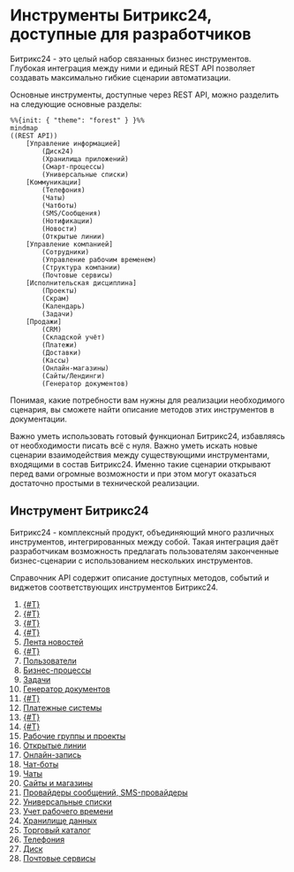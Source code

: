 # Инструменты Битрикс24, доступные для разработчиков

Битрикс24 - это целый набор связанных бизнес инструментов. Глубокая интеграция между ними и единый REST API позволяет создавать максимально гибкие сценарии автоматизации.

Основные инструменты, доступные через REST API, можно разделить на следующие основные разделы:

```mermaid
%%{init: { "theme": "forest" } }%%
mindmap
((REST API))
    [Управление информацией]
        (Диск24)
        (Хранилища приложений)
        (Смарт-процессы)
        (Универсальные списки)
    [Коммуникации]
        (Телефония)
        (Чаты)
        (Чатботы)
        (SMS/Сообщения)
        (Нотификации)
        (Новости)
        (Открытые линии)
    [Управление компанией]
        (Сотрудники)
        (Управление рабочим временем)
        (Структура компании)
        (Почтовые сервисы)
    [Исполнительская дисциплина]
        (Проекты)
        (Скрам)
        (Календарь)
        (Задачи)
    [Продажи]
        (CRM)
        (Складской учёт)
        (Платежи)
        (Доставки)
        (Кассы)
        (Онлайн-магазины)
        (Сайты/Лендинги)
        (Генератор документов)
```
Понимая, какие потребности вам нужны для реализации необходимого сценария, вы сможете найти описание методов этих инструментов в документации.

Важно уметь использовать готовый функционал Битрикс24, избавляясь от необходимости писать всё с нуля. Важно уметь искать новые сценарии взаимодействия между существующими инструментами, входящими в состав Битрикс24. Именно такие сценарии открывают перед вами огромные возможности и при этом могут оказаться достаточно простыми в технической реализации.

## Инструмент Битрикс24

Битрикс24 - комплексный продукт, объединяющий много различных инструментов, интегрированных между собой. Такая интеграция даёт разработчикам возможность предлагать пользователям законченные бизнес-сценарии с использованием нескольких инструментов.

Справочник API содержит описание доступных методов, событий и виджетов соответствующих инструментов Битрикс24.

1. [{#T}](../api-reference/common/index.md)
2. [{#T}](../api-reference/biconnector/index.md)
3. [{#T}](../api-reference/crm/index.md)
4. [{#T}](../api-reference/ai/index.md)
5. [Лента новостей](../api-reference/log/index.md)
6. [{#T}](../api-reference/sale/index.md)
7. [Пользователи](../api-reference/user/index.md)
8. [Бизнес-процессы](../api-reference/bizproc/index.md)
9. [Задачи](../api-reference/tasks/index.md)
10. [Генератор документов](../api-reference/document-generator/index.md)
11. [{#T}](../api-reference/calendar/index.md)
12. [Платежные системы](../api-reference/pay-system/index.md)
13. [{#T}](../api-reference/departments/index.md)
14. [{#T}](../api-reference/user-consent/index.md)
15. [Рабочие группы и проекты](../api-reference/sonet-group/sonet-group-create.md)
16. [Открытые линии](../api-reference/imopenlines/index.md)
17. [Онлайн-запись](../api-reference/booking/index.md)
18. [Чат-боты](../api-reference/chat-bots/index.md)
19. [Чаты](../api-reference/chats/index.md)
20. [Сайты и магазины](../api-reference/landing/index.md)
21. [Провайдеры сообщений, SMS-провайдеры](../api-reference/messageservice/index.md)
22. [Универсальные списки](../api-reference/lists/index.md)
23. [Учет рабочего времени](../api-reference/timeman/index.md)
24. [Хранилище данных](../api-reference/entity/index.md)
25. [Торговый каталог](../api-reference/catalog/index.md)
26. [Телефония](../api-reference/telephony/index.md)
27. [Диск](../api-reference/disk/index.md)
28. [Почтовые сервисы](../api-reference/mailservice/index.md)

